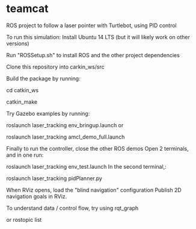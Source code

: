 # teamcat
ROS project to follow a laser pointer with Turtlebot, using PID control

To run this simulation:
Install Ubuntu 14 LTS (but it will likely work on other versions)

Run "ROSSetup.sh" to install ROS and the other project dependencies

Clone this repository into carkin_ws/src

Build the package by running:

cd catkin_ws

catkin_make

Try Gazebo examples by running:

roslaunch laser_tracking env_bringup.launch
or

roslaunch laser_tracking amcl_demo_full.launch

Finally to run the controller, close the other ROS demos
Open 2 terminals, and in one run:

roslaunch laser_tracking env_test.launch
In the second terminal,:

roslaunch laser_tracking pidPlanner.py

When RViz opens, load the "blind navigation" configuration
Publish 2D navigation goals in RViz.

To understand data / control flow, try using
rqt_graph

or 
rostopic list
